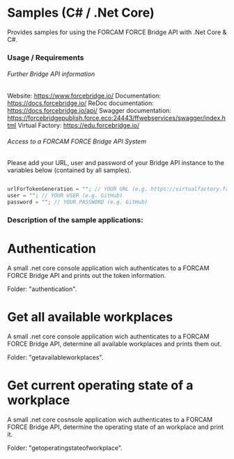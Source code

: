 # Samples (C# / .Net Core)

Provides samples for using the FORCAM FORCE Bridge API with .Net Core & C#.

### Usage / Requirements

###### Further Bridge API information

Website: https://www.forcebridge.io/
Documentation: https://docs.forcebridge.io/
ReDoc documentation: https://docs.forcebridge.io/api/
Swagger documentation: https://forcebridgepublish.force.eco:24443/ffwebservices/swagger/index.html
Virtual Factory: https://edu.forcebridge.io/

###### Access to a FORCAM FORCE Bridge API System

Please add your URL, user and password of your Bridge API instance to the variables below (contained by all samples).

```csharp

urlForTokenGeneration = ""; // YOUR URL (e.g. https://virtualfactory.force.eco:24443/ffwebservices/)
user = ""; // YOUR USER (e.g. GitHub)
password = ""; // YOUR PASSWORD (e.g. GitHub)

```

### Description of the sample applications:

# Authentication

A small .net core console application wich authenticates to a FORCAM FORCE Bridge API and prints out the token information.

Folder: "authentication".

# Get all available workplaces

A small .net core console application wich authenticates to a FORCAM FORCE Bridge API, determine all available workplaces and prints them out.

Folder: "getavailableworkplaces".

# Get current operating state of a workplace

A small .net core cosnsole application wich authenticates to a FORCAM FORCE Bridge API, determine the operating state of an workplace and print it.

Folder: "getoperatingstateofworkplace".

